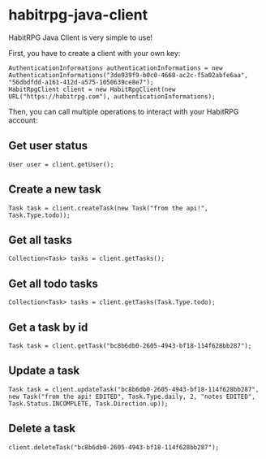 habitrpg-java-client
====================

HabitRPG Java Client is very simple to use!

First, you have to create a client with your own key:

    AuthenticationInformations authenticationInformations = new AuthenticationInformations("3de939f9-b0c0-4668-ac2c-f5a02abfe6aa", "56dbdfdd-a161-412d-a575-1050639ce8e7");
    HabitRpgClient client = new HabitRpgClient(new URL("https://habitrpg.com"), authenticationInformations);

Then, you can call multiple operations to interact with your HabitRPG account:

Get user status
---------------

    User user = client.getUser();

Create a new task
-----------------

    Task task = client.createTask(new Task("from the api!", Task.Type.todo));

Get all tasks
-------------

    Collection<Task> tasks = client.getTasks();

Get all todo tasks
------------------

    Collection<Task> tasks = client.getTasks(Task.Type.todo);

Get a task by id
----------------

    Task task = client.getTask("bc8b6db0-2605-4943-bf18-114f628bb287");

Update a task
-------------

    Task task = client.updateTask("bc8b6db0-2605-4943-bf18-114f628bb287", new Task("from the api! EDITED", Task.Type.daily, 2, "notes EDITED", Task.Status.INCOMPLETE, Task.Direction.up));

Delete a task
-------------

    client.deleteTask("bc8b6db0-2605-4943-bf18-114f628bb287");

